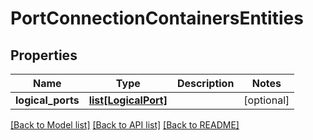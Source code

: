 # PortConnectionContainersEntities

## Properties
Name | Type | Description | Notes
------------ | ------------- | ------------- | -------------
**logical_ports** | [**list[LogicalPort]**](LogicalPort.md) |  | [optional] 

[[Back to Model list]](../README.md#documentation-for-models) [[Back to API list]](../README.md#documentation-for-api-endpoints) [[Back to README]](../README.md)

